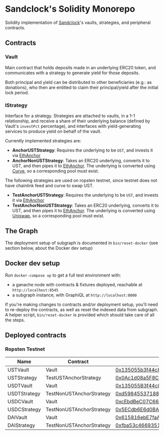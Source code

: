 # Sandclock's Solidity Monorepo

Solidity implementation of [Sandclock]'s vaults, strategies, and peripheral contracts.

## Contracts

### Vault

Main contract that holds deposits made in an underlying ERC20 token, and
communicates with a strategy to generate yield for those deposits.

Both principal and yield can be distributed to other beneficiaries (e.g.: as
donations), who then are entitled to claim their principal/yield after the
initial lock period.

### IStrategy

Interface for a strategy. Strategies are attached to vaults, in a 1-1
relationship, and receive a share of their underlying balance (defined by
Vault's `investPct` percentage), and interfaces with yield-generating services
to produce yield on behalf of the vault.

Currently implemented strategies are:

- **AnchorUSTStrategy**: Requires the underlying to be `UST`, and invests it via
  [EthAnchor]
- **AnchorNonUSTStrategy**: Takes an ERC20 underlying, converts it to UST, and
  then pipes it to [EthAnchor]. The underlying is converted using
  [Curve], so a corresponding pool must exist.

The following strategies are used on ropsten testnet, since testnet does not have chainlink feed and curve to swap UST.

- **TestAnchorUSTStrategy**: Requires the underlying to be `UST`, and invests it via
  [EthAnchor]
- **TestAnchorNonUSTStrategy**: Takes an ERC20 underlying, converts it to UST, and
  then pipes it to [EthAnchor]. The underlying is converted using
  [Uniswap], so a corresponding pool must exist.

[sandclock]: https://sandclock.org
[curve]: https://curve.fi
[ethanchor]: https://docs.anchorprotocol.com/ethanchor/ethanchor
[uniswap]: https://uniswap.org/

## The Graph

The deployment setup of subgraph is documented in `bin/reset-docker` (see
section below, about the Docker dev setup)

## Docker dev setup

Run `docker-compose up` to get a full test environment with:

- a ganache node with contracts & fixtures deployed, reachable at
  `http://localhost:8545`
- a subgraph instance, with GraphiQL at `http://localhost:8000`

If you're making changes to contracts and/or deployment setup, you'll need to
re-deploy the contracts, as well as reset the indexed data from subgraph.
A helper script, `bin/reset-docker` is provided which should take care of all
the steps.

## Deployed contracts

### Ropsten Testnet

| Name         | Contract                 | Address                                                                                                                       |
| ------------ | ------------------------ | ----------------------------------------------------------------------------------------------------------------------------- |
| USTVault     | Vault                    | [0x135055b3f44c8511d1c2c078c93ba7ff53c8c72e](https://ropsten.etherscan.io/address/0x135055b3f44c8511d1c2c078c93ba7ff53c8c72e) |
| USTStrategy  | TestUSTAnchorStrategy    | [0x0Ac1d08a5F8C535d002b236E0CA9f94822407B04](https://ropsten.etherscan.io/address/0x0Ac1d08a5F8C535d002b236E0CA9f94822407B04) |
| USDTVault    | Vault                    | [0x135055B3f44c8511D1c2c078c93BA7ff53c8c72E](https://ropsten.etherscan.io/address/0x135055B3f44c8511D1c2c078c93BA7ff53c8c72E) |
| USDTStrategy | TestNonUSTAnchorStrategy | [0xd5984553718867ab6b266220bdda6176ab688f2e](https://ropsten.etherscan.io/address/0xd5984553718867ab6b266220bdda6176ab688f2e) |
| USDCVault    | Vault                    | [0xcEbdBeC07C66ABD29083240DefcDd4837452e2Ab](https://ropsten.etherscan.io/address/0xcEbdBeC07C66ABD29083240DefcDd4837452e2Ab) |
| USDCStrategy | TestNonUSTAnchorStrategy | [0x5ECdb6E6d0BA18d05b263D49717134ae9bCC2dC3](https://ropsten.etherscan.io/address/0x5ECdb6E6d0BA18d05b263D49717134ae9bCC2dC3) |
| DAIVault     | Vault                    | [0x615816ebE7faA3a2b7b0eEb0248e06650Fe31d95](https://ropsten.etherscan.io/address/0x615816ebE7faA3a2b7b0eEb0248e06650Fe31d95) |
| DAIStrategy  | TestNonUSTAnchorStrategy | [0xfba53c466935118256981a6BA4f546da766cCdF3](https://ropsten.etherscan.io/address/0xfba53c466935118256981a6BA4f546da766cCdF3) |

